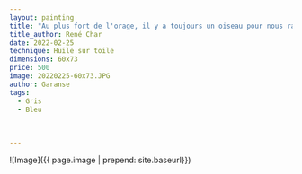 ```yaml
---
layout: painting
title: "Au plus fort de l'orage, il y a toujours un oiseau pour nous rassurer. C'est l'oiseau inconnu, il chante avant de s'envoler."       
title_author: René Char
date: 2022-02-25
technique: Huile sur toile
dimensions: 60x73
price: 500
image: 20220225-60x73.JPG
author: Garanse
tags:
  - Gris
  - Bleu
  
  
  
---
```

![Image]({{ page.image | prepend: site.baseurl}})

